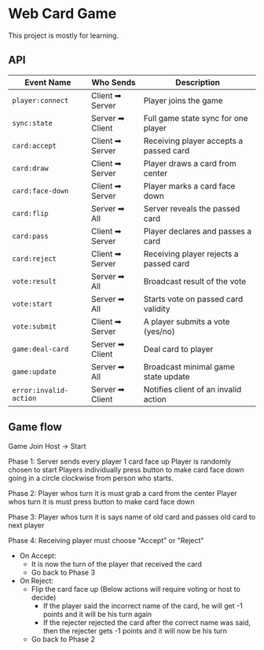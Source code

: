 # Web Card Game

This project is mostly for learning.

## API

| Event Name             | Who Sends       | Description                            |
| ---------------------- | --------------- | -------------------------------------- |
| `player:connect`       | Client ➡ Server | Player joins the game                  |
| `sync:state`           | Server ➡ Client | Full game state sync for one player    |
| `card:accept`          | Client ➡ Server | Receiving player accepts a passed card |
| `card:draw`            | Client ➡ Server | Player draws a card from center        |
| `card:face-down`       | Client ➡ Server | Player marks a card face down          |
| `card:flip`            | Server ➡ All    | Server reveals the passed card         |
| `card:pass`            | Client ➡ Server | Player declares and passes a card      |
| `card:reject`          | Client ➡ Server | Receiving player rejects a passed card |
| `vote:result`          | Server ➡ All    | Broadcast result of the vote           |
| `vote:start`           | Server ➡ All    | Starts vote on passed card validity    |
| `vote:submit`          | Client ➡ Server | A player submits a vote (yes/no)       |
| `game:deal-card`       | Server ➡ Client | Deal card to player                    |
| `game:update`          | Server ➡ All    | Broadcast minimal game state update    |
| `error:invalid-action` | Server ➡ Client | Notifies client of an invalid action   |

## Game flow

Game Join
Host -> Start

Phase 1:
Server sends every player 1 card face up
Player is randomly chosen to start
Players individually press button to make card face down going in a circle clockwise from person who starts.

Phase 2:
Player whos turn it is must grab a card from the center
Player whos turn it is must press button to make card face down

Phase 3:
Player whos turn it is says name of old card and passes old card to next player

Phase 4:
Receiving player must choose "Accept" or "Reject"

- On Accept:
  - It is now the turn of the player that received the card
  - Go back to Phase 3
- On Reject:
  - Flip the card face up (Below actions will require voting or host to decide)
    - If the player said the incorrect name of the card, he will get -1 points and it will be his turn again
    - If the rejecter rejected the card after the correct name was said, then the rejecter gets -1 points and it will now be his turn
  - Go back to Phase 2
